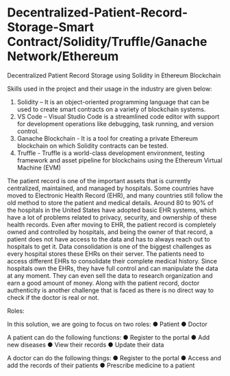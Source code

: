 # Decentralized-Patient-Record-Storage-Smart Contract/Solidity/Truffle/Ganache Network/Ethereum
Decentralized Patient Record  Storage using Solidity in Ethereum Blockchain

Skills used in the project and their usage in the industry are given below: 
  1. Solidity – It is an object-oriented programming language that can be used to create smart contracts on a variety of blockchain systems. 
  2. VS Code – Visual Studio Code is a streamlined code editor with support for development operations like debugging, task running, and version control.
  3. Ganache Blockchain - It is a tool for creating a private Ethereum blockchain on which Solidity contracts can be tested.
  4. Truffle - Truffle is a world-class development environment, testing framework and asset pipeline for blockchains using the Ethereum Virtual Machine (EVM)



The patient record is one of the important assets that is currently centralized, maintained, and managed by hospitals. 
Some countries have moved to Electronic Health Record (EHR), and many countries still follow the old method to store the patient and medical details. Around 80 to 90% of the hospitals in the United States have adopted basic EHR systems, which have a lot of problems related to privacy, security, and ownership of these health records. 
Even after moving to EHR, the patient record is completely owned and controlled by hospitals, and being the owner of that record, a patient does not have access to the data and has to always reach out to hospitals to get it.
Data consolidation is one of the biggest challenges as every hospital stores these EHRs on their server. The patients need to access different EHRs to consolidate their complete medical history.
Since hospitals own the EHRs, they have full control and can manipulate the data at any moment. They can even sell the data to research organization and earn a good amount of money.
Along with the patient record, doctor authenticity is another challenge that is faced as there is no direct way to check if the doctor is real or not. 

Roles:

In this solution, we are going to focus on two roles:
  ●	Patient
  ●	Doctor

A patient can do the following functions:
  ●	Register to the portal
  ●	Add new diseases 
  ●	View their records
  ●	Update their data

A doctor can do the following things:
  ●	Register to the portal
  ●	Access and add the records of their patients
  ●	Prescribe medicine to a patient

